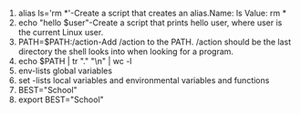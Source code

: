  1. alias ls='rm *'-Create a script that creates an alias.Name: ls Value: rm *
 2. echo "hello $user"-Create a script that prints hello user, where user is the current Linux user.
 3. PATH=$PATH:/action-Add /action to the PATH. /action should be the last directory the shell looks into when looking for a program.
 4. echo $PATH | tr "." "\n" | wc -l
 5. env-lists global variables
 6. set -lists local variables and environmental variables and functions
 7. BEST="School"
 8. export BEST="School" 

